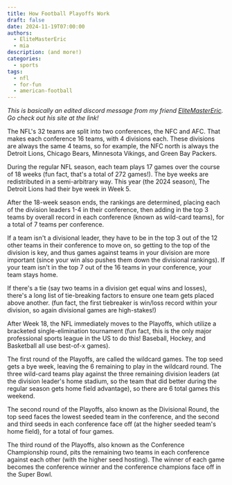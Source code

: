 ```yaml
---
title: How Football Playoffs Work
draft: false
date: 2024-11-19T07:00:00
authors:
  - EliteMasterEric
  - mia
description: (and more!)
categories:
  - sports
tags:
  - nfl
  - for-fun
  - american-football
---
```


_This is basically an edited discord message from my friend [EliteMasterEric](https://www.elitemastereric.com/). Go check out his site at the link!_

The NFL's 32 teams are split into two conferences, the NFC and AFC. That makes each conference 16 teams, with 4 divisions each. These divisions are always the same 4 teams, so for example, the NFC north is always the Detroit Lions, Chicago Bears, Minnesota Vikings, and
Green Bay Packers.

During the regular NFL season, each team plays 17 games over the course of 18 weeks (fun fact, that's a total of 272 games!). The bye weeks are redistributed in a semi-arbitrary way. This year (the 2024 season), The Detroit Lions had their bye week in Week 5.

After the 18-week season ends, the rankings are determined, placing each of the division leaders 1-4 in their conference, then adding in the top 3 teams by overall record in each conference (known as wild-card teams), for a total of 7 teams per conference.

If a team isn't a divisional leader, they have to be in the top 3 out of the 12 other teams in their conference to move on, so getting to the top of the division is key, and thus games against teams in your division are more important (since your win also pushes them down the divisional rankings). If your team isn't in the top 7 out of the 16 teams in your conference, your team stays home.

If there's a tie (say two teams in a division get equal wins and losses), there's a long list of tie-breaking factors to ensure one team gets placed above another. (fun fact, the first tiebreaker is win/loss record within your division, so again divisional games are high-stakes!)

After Week 18, the NFL immediately moves to the Playoffs, which utilize a bracketed single-elimination tournament (fun fact, this is the only major professional sports league in the US to do this! Baseball, Hockey, and Basketball all use best-of-x games).

The first round of the Playoffs, are called the wildcard games. The top seed gets a bye week, leaving the 6 remaining to play in the wildcard round. The three wild-card teams play against the three remaining division leaders (at the division leader's home stadium, so the team that did better during the regular season gets home field advantage), so there are 6 total games this weekend.

The second round of the Playoffs, also known as the Divisional Round, the top seed faces the lowest seeded team in the conference, and the second and third seeds in each conference face off (at the higher seeded team's home field), for a total of four games.

The third round of the Playoffs, also known as the Conference Championship round, pits the remaining two teams in each conference against each other (with the higher seed hosting).
The winner of each game becomes the conference winner and the conference champions face off in the Super Bowl.
